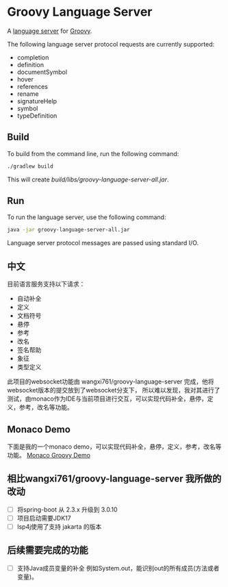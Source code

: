 # Groovy Language Server

A [language server](https://microsoft.github.io/language-server-protocol/) for [Groovy](http://groovy-lang.org/).

The following language server protocol requests are currently supported:

- completion
- definition
- documentSymbol
- hover
- references
- rename
- signatureHelp
- symbol
- typeDefinition

## Build

To build from the command line, run the following command:

```sh
./gradlew build
```

This will create _build/libs/groovy-language-server-all.jar_.

## Run

To run the language server, use the following command:

```sh
java -jar groovy-language-server-all.jar
```

Language server protocol messages are passed using standard I/O.


## 中文

目前语言服务支持以下请求：

- 自动补全
- 定义
- 文档符号
- 悬停
- 参考
- 改名
- 签名帮助
- 象征
- 类型定义

此项目的websocket功能由 wangxi761/groovy-language-server 完成，他将websocket版本的提交放到了websocket分支下，
所以难以发现，我对其进行了测试，由monaco作为IDE与当前项目进行交互，可以实现代码补全，悬停，定义，参考，改名等功能。

## Monaco Demo
下面是我的一个monaco demo，可以实现代码补全，悬停，定义，参考，改名等功能。
[Monaco Groovy Demo](https://github.com/MartinKayJr/groovy-monaco-ide)

## 相比wangxi761/groovy-language-server 我所做的改动
- [ ] 将spring-boot 从 2.3.x 升级到 3.0.10
- [ ] 项目启动需要JDK17
- [ ] lsp4j使用了支持 jakarta 的版本

## 后续需要完成的功能

- [ ] 支持Java成员变量的补全 例如System.out，能识别out的所有成员(方法或者变量)。